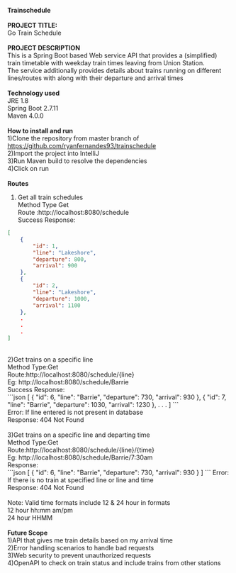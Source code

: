 <b>Trainschedule</b><br />
</br>
<b>PROJECT TITLE: </b><br />
Go Train Schedule<br />
</br>
<b>PROJECT DESCRIPTION</b><br />
This is a Spring Boot based Web service API that provides a (simplified) train timetable with weekday train 
times leaving from Union Station.<br />
The service additionally provides details about trains running on different lines/routes with along with their departure and arrival times<br />
</br>
<b>Technology used</b><br />
JRE 1.8<br />
Spring Boot 2.7.11<br />
Maven 4.0.0<br />
</br>
<b>How to install and run</b><br />
1)Clone the repository from master branch of https://github.com/ryanfernandes93/trainschedule<br />
2)Import the project into IntelliJ<br />
3)Run Maven build to resolve the dependencies<br />
4)Click on run<br />
</br>
<b>Routes</b><br />
1) Get all train schedules<br />
Method Type Get<br />
Route :http://localhost:8080/schedule<br />
Success Response:<br />
```json
[
    {
        "id": 1,
        "line": "Lakeshore",
        "departure": 800,
        "arrival": 900
    },
    {
        "id": 2,
        "line": "Lakeshore",
        "departure": 1000,
        "arrival": 1100
    },
    .
	.
	.
]
```
</br>
2)Get trains on a specific line<br />
Method Type:Get<br />
Route:http://localhost:8080/schedule/{line}<br />
Eg: http://localhost:8080/schedule/Barrie<br />
Success Response:<br />
```json
[
    {
        "id": 6,
        "line": "Barrie",
        "departure": 730,
        "arrival": 930
    },
    {
        "id": 7,
        "line": "Barrie",
        "departure": 1030,
        "arrival": 1230
    },
    .
    .
    .
]
```
</br>
Error: If line entered is not present in database<br />
Response: 404 Not Found<br />
</br>
3)Get trains on a specific line and departing time<br /> 
Method Type:Get<br />
Route:http://localhost:8080/schedule/{line}/{time}<br />
Eg: http://localhost:8080/schedule/Barrie/7:30am<br />
Response:<br />
```json
[
    {
        "id": 6,
        "line": "Barrie",
        "departure": 730,
        "arrival": 930
    }
]
```
Error: If there is no train at specified line or line and time<br />
Response: 404 Not Found<br />
<br />
Note: Valid time formats include 12 & 24 hour in formats<br />
12 hour hh:mm am/pm<br />
24 hour HHMM<br />
</br>
<b>Future Scope</b><br />
1)API that gives me train details based on my arrival time<br />
2)Error handling scenarios to handle bad requests<br />
3)Web security to prevent unauthorized requests<br />
4)OpenAPI to check on train status and include trains from other stations<br />
